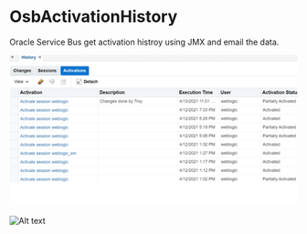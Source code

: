 # OsbActivationHistory
Oracle Service Bus get activation histroy using JMX and email the data.

![Alt text](OsbPortal.png?raw=true "Title")

![Alt text](relative/path/to/img.jpg?raw=true "Title")
